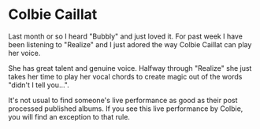 Colbie Caillat
===
Last month or so I heard "Bubbly" and just loved it. For past week I have been listening to "Realize" and I just adored the way Colbie Caillat can play her voice.  
  
She has great talent and genuine voice. Halfway through "Realize" she just takes her time to play her vocal chords to create magic out of the words "didn't I tell you...".  
  
It's not usual to find someone's live performance as good as their post processed published albums. If you see this live performance by Colbie, you will find an exception to that rule.

